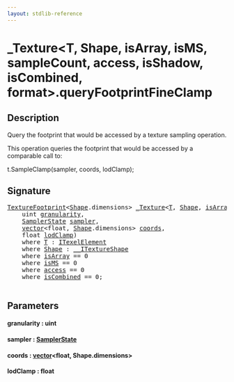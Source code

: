 ```yaml
---
layout: stdlib-reference
---
```


# \_Texture\<T, Shape, isArray, isMS, sampleCount, access, isShadow, isCombined, format\>\.queryFootprintFineClamp

## Description

Query the footprint that would be accessed by a texture sampling operation.

This operation queries the footprint that would be accessed
by a comparable call to:

t.SampleClamp(sampler, coords, lodClamp);




## Signature 

<pre>
<a href="../types/texturefootprint-07/index" class="code_type">TextureFootprint</a>&lt;<a href="../types/0texture-01/index#typeparam-Shape" class="code_type">Shape</a>.dimensions&gt; <a href="../types/0texture-01/index" class="code_type">_Texture</a>&lt;<a href="../types/0texture-01/index#typeparam-T" class="code_type">T</a>, <a href="../types/0texture-01/index#typeparam-Shape" class="code_type">Shape</a>, <a href="../types/0texture-01/index#decl-isArray" class="code_var">isArray</a>, <a href="../types/0texture-01/index#decl-isMS" class="code_var">isMS</a>, <a href="../types/0texture-01/index#decl-sampleCount" class="code_var">sampleCount</a>, <a href="../types/0texture-01/index#decl-access" class="code_var">access</a>, <a href="../types/0texture-01/index#decl-isShadow" class="code_var">isShadow</a>, <a href="../types/0texture-01/index#decl-isCombined" class="code_var">isCombined</a>, <a href="../types/0texture-01/index#decl-format" class="code_var">format</a>&gt;.<a href="queryfootprintfineclamp-5ei">queryFootprintFineClamp</a>(
    <span class="code_keyword">uint</span> <a href="queryfootprintfineclamp-5ei#decl-granularity" class="code_param">granularity</a>,
    <a href="../types/samplerstate-07/index" class="code_type">SamplerState</a> <a href="queryfootprintfineclamp-5ei#decl-sampler" class="code_param">sampler</a>,
    <a href="../types/vector/index" class="code_type">vector</a>&lt;<span class="code_keyword">float</span>, <a href="../types/0texture-01/index#typeparam-Shape" class="code_type">Shape</a>.dimensions&gt; <a href="queryfootprintfineclamp-5ei#decl-coords" class="code_param">coords</a>,
    <span class="code_keyword">float</span> <a href="queryfootprintfineclamp-5ei#decl-lodClamp" class="code_param">lodClamp</a>)
    <span class='code_keyword'>where</span> <a href="../types/0texture-01/index#typeparam-T" class="code_type">T</a> : <a href="../interfaces/itexelelement-016/index" class="code_type">ITexelElement</a>
    <span class='code_keyword'>where</span> <a href="../types/0texture-01/index#typeparam-Shape" class="code_type">Shape</a> : <a href="../interfaces/0_itextureshape-023a/index" class="code_type">__ITextureShape</a>
    <span class='code_keyword'>where</span> <a href="../types/0texture-01/index#decl-isArray" class="code_var">isArray</a> == 0
    <span class='code_keyword'>where</span> <a href="../types/0texture-01/index#decl-isMS" class="code_var">isMS</a> == 0
    <span class='code_keyword'>where</span> <a href="../types/0texture-01/index#decl-access" class="code_var">access</a> == 0
    <span class='code_keyword'>where</span> <a href="../types/0texture-01/index#decl-isCombined" class="code_var">isCombined</a> == 0;

</pre>

## Parameters

####  <a id="decl-granularity"></a>granularity  : uint
####  <a id="decl-sampler"></a>sampler  : [SamplerState](../types/samplerstate-07/index)
####  <a id="decl-coords"></a>coords  : [vector](../types/vector/index)\<float, Shape\.dimensions\>
####  <a id="decl-lodClamp"></a>lodClamp  : float

